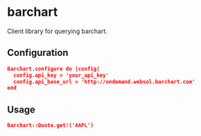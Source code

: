 # barchart

Client library for querying barchart.

## Configuration

```json
Barchart.configure do |config|
  config.api_key = 'your_api_key'
  config.api_base_url = 'http://ondemand.websol.barchart.com'
end
```
## Usage

```json
Barchart::Quote.get!('AAPL')
```
